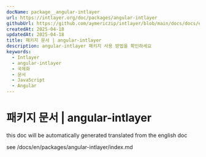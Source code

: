 ```yaml
---
docName: package__angular-intlayer
url: https://intlayer.org/doc/packages/angular-intlayer
githubUrl: https://github.com/aymericzip/intlayer/blob/main/docs/docs/en/packages/angular-intlayer/index.md
createdAt: 2025-04-18
updatedAt: 2025-04-18
title: 패키지 문서 | angular-intlayer
description: angular-intlayer 패키지 사용 방법을 확인하세요
keywords:
  - Intlayer
  - angular-intlayer
  - 국제화
  - 문서
  - JavaScript
  - Angular
---
```


# 패키지 문서 | angular-intlayer

this doc will be automatically generated translated from the english doc

see /docs/en/packages/angular-intlayer/index.md
